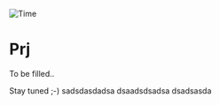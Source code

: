 ![Time](https://waka.mpassarello.de/api/badge/MaxP/interval:any/project:prj?label=Project%20time)

# Prj

To be filled..

Stay tuned ;-)
sadsdasdadsa
dsaadsdsadsa
dsadsasda
